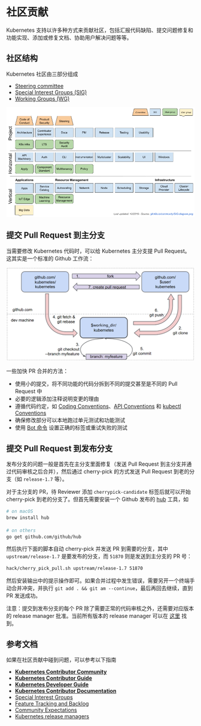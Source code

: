 # 社区贡献

Kubernetes 支持以许多种方式来贡献社区，包括汇报代码缺陷、提交问题修复和功能实现、添加或修复文档、协助用户解决问题等等。

## 社区结构

Kubernetes 社区由三部分组成

* [Steering committee](http://blog.kubernetes.io/2017/10/kubernetes-community-steering-committee-election-results.html)
* [Special Interest Groups \(SIG\)](https://github.com/kubernetes/community/blob/master/sig-list.md)
* [Working Groups \(WG\)](https://github.com/kubernetes/community/blob/master/sig-list.md#master-working-group-list)

![SIG-diagram.png](../.gitbook/assets/SIG-diagram.png)

## 提交 Pull Request 到主分支

当需要修改 Kubernetes 代码时，可以给 Kubernetes 主分支提 Pull Request。这其实是一个标准的 Github 工作流：

![](../.gitbook/assets/git_workflow%20%283%29.png)

一些加快 PR 合并的方法：

* 使用小的提交，将不同功能的代码分拆到不同的提交甚至是不同的 Pull Request 中
* 必要的逻辑添加注释说明变更的理由
* 遵循代码约定，如 [Coding Conventions](https://github.com/kubernetes/community/blob/master/contributors/guide/coding-conventions.md)、[API Conventions](https://github.com/kubernetes/community/blob/master/contributors/devel/sig-architecture/api-conventions.md) 和 [kubectl Conventions](https://github.com/kubernetes/community/blob/master/contributors/devel/sig-cli/kubectl-conventions.md)
* 确保修改部分可以本地跑过单元测试和功能测试
* 使用 [Bot 命令](https://prow.k8s.io/command-help) 设置正确的标签或重试失败的测试

## 提交 Pull Request 到发布分支

发布分支的问题一般是首先在主分支里面修复（发送 Pull Request 到主分支并通过代码审核之后合并），然后通过 cherry-pick 的方式发送 Pull Request 到老的分支（如 `release-1.7` 等）。

对于主分支的 PR，待 Reviewer 添加 `cherrypick-candidate` 标签后就可以开始 cherry-pick 到老的分支了。但首先需要安装一个 Github 发布的 [hub](https://github.com/github/hub) 工具，如

```bash
# on macOS
brew install hub

# on others
go get github.com/github/hub
```

然后执行下面的脚本自动 cherry-pick 并发送 PR 到需要的分支，其中 `upstream/release-1.7` 是要发布的分支，而 `51870` 则是发送到主分支的 PR 号：

```bash
hack/cherry_pick_pull.sh upstream/release-1.7 51870
```

然后安装输出中的提示操作即可。如果合并过程中发生错误，需要另开一个终端手动合并冲突，并执行 `git add . && git am --continue`，最后再回去继续，直到 PR 发送成功。

注意：提交到发布分支的每个 PR 除了需要正常的代码审核之外，还需要对应版本的 release manager 批准。当前所有版本的 release manager 可以在 [这里](https://github.com/kubernetes/sig-release/blob/master/release-managers.md) 找到。

## 参考文档

如果在社区贡献中碰到问题，可以参考以下指南

* [**Kubernetes Contributor Community**](https://kubernetes.io/community/)
* [**Kubernetes Contributor Guide**](https://github.com/kubernetes/community/tree/master/contributors/guide)
* [**Kubernetes Developer Guide**](https://github.com/kubernetes/community/tree/master/contributors/devel)
* [**Kubernetes Contributor Documentation**](https://www.kubernetes.dev/docs/)
* [Special Interest Groups](https://github.com/kubernetes/community)
* [Feature Tracking and Backlog](https://github.com/kubernetes/features)
* [Community Expectations](https://github.com/kubernetes/community/blob/master/contributors/guide/community-expectations.md)
* [Kubernetes release managers](https://github.com/kubernetes/sig-release/blob/master/release-managers.md)

